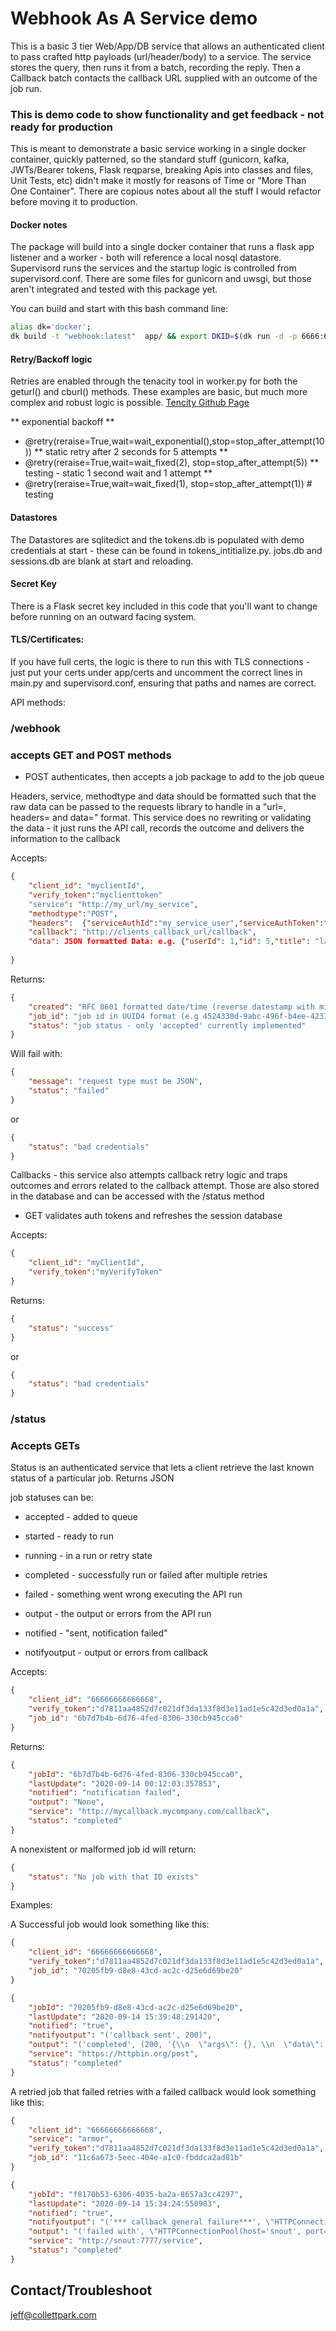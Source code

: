 # Webhook As A Service demo

This is a basic 3 tier Web/App/DB service that allows an authenticated client to pass crafted http payloads (url/header/body) to a service. The service stores the query, then runs it from a batch, recording the reply. Then a Callback batch contacts the callback URL supplied with an outcome of the job run. 

### This is demo code to show functionality and get feedback - not ready for production
 This is meant to demonstrate a basic service working in a single docker container, quickly patterned, so the standard stuff (gunicorn, kafka, JWTs/Bearer tokens, Flask reqparse, breaking Apis into classes and files, Unit Tests, etc) didn't make it mostly for reasons of Time or "More Than One Container".  There are copious notes about all the stuff I would refactor before moving it to production.

#### Docker notes
The package will build into a single docker container that runs a flask app listener and a worker - both will reference a local nosql datastore. Supervisord runs the services and the startup logic is controlled from supervisord.conf. There are some files for gunicorn and uwsgi, but those aren't integrated and tested with this package yet. 

You can build and start with this bash command line:
```bash
alias dk='docker';
dk build -t "webhook:latest"  app/ && export DKID=$(dk run -d -p 6666:6666  webhook) && dkps && sleep 5; dk exec $DKID ps -eaf
```

#### Retry/Backoff logic
 Retries are enabled through the tenacity tool in worker.py for both the geturl() and cburl() methods. These examples are basic, but much more complex and robust logic is possible.
[Tencity Github Page](https://github.com/jd/tenacity)

** exponential backoff **  
- @retry(reraise=True,wait=wait_exponential(),stop=stop_after_attempt(10))
** static retry after 2 seconds for 5 attempts **  
- @retry(reraise=True,wait=wait_fixed(2), stop=stop_after_attempt(5))
** testing - static 1 second wait and 1 attempt **  
- @retry(reraise=True,wait=wait_fixed(1), stop=stop_after_attempt(1)) # testing

#### Datastores
 The Datastores are sqlitedict and the tokens.db is populated with demo credentials at start - these can be found in tokens_intitialize.py. jobs.db and sessions.db are blank at start and reloading.

#### Secret Key
 There is a Flask secret key included in this code that you'll want to change before running on an outward facing system. 

#### TLS/Certificates:  
  If you have full certs, the logic is there to run this with TLS connections - just put your certs under app/certs and uncomment the correct lines in main.py and supervisord.conf, ensuring that paths and names are correct. 






API methods:

### /webhook
### accepts GET and POST methods

- POST authenticates, then accepts a job package to add to the job queue

Headers, service, methodtype and data should be formatted such that the raw data can be passed to the requests library to handle in a "url=, headers= and data=" format. This service does no rewriting or validating the data - it just runs the API call, records the outcome and delivers the information to the callback 

Accepts:  
```json
{
    "client_id": "myclientId",
    "verify_token":"myclienttoken"
    "service": "http://my_url/my_service",
    "methodtype":"POST",
    "headers":  {"serviceAuthId":"my_service_user","serviceAuthToken":"my_service_password","user-agent": "named_user_agent","Content-Type":"typically application/json or application/x-www-form-urlencoded"},
    "callback": "http://clients_callback_url/callback",
    "data": JSON formatted Data: e.g. {"userId": 1,"id": 5,"title": "laboriosam mollitia et enim quasi adipisci quia provident illum","completed": false}
 
}
```

Returns:  
```json
{
    "created": "RFC 8601 formatted date/time (reverse datestamp with microseconds)",
    "job_id": "job id in UUID4 format (e.g 4524330d-9abc-496f-b4ee-423733c3d0ed)",
    "status": "job status - only 'accepted' currently implemented"
}
```

Will fail with:
```json
{
    "message": "request type must be JSON",
    "status": "failed"
}
```

or 
```json
{
    "status": "bad credentials"
}
```

Callbacks - this service also attempts callback retry logic and traps outcomes and errors related to the callback attempt. Those are also stored in the database and can be accessed with the /status method

- GET validates auth tokens and refreshes the session database

Accepts:  
```json
{
    "client_id": "myClientId",
    "verify_token":"myVerifyToken"
}
```

Returns:  
```json
{
    "status": "success"
}
```

or
```json
{
    "status": "bad credentials"
}
```


### /status
### Accepts GETs

Status is an authenticated service that lets a client retrieve the last known status of a particular job. Returns JSON

job statuses can be:
- accepted - added to queue
- started - ready to run
- running - in a run or retry state
- completed - successfully run or failed after multiple retries
- failed - something went wrong executing the API run

- output - the output or errors from the API run
- notified - "sent, notification failed"
- notifyoutput - output or errors from callback




Accepts:  
```json
{
    "client_id": "66666666666668",
    "verify_token":"d7811aa4852d7c021df3da133f8d3e11ad1e5c42d3ed0a1a",
    "job_id": "6b7d7b4b-6d76-4fed-8306-330cb945cca0"
}
```

Returns:  
```json
{
    "jobId": "6b7d7b4b-6d76-4fed-8306-330cb945cca0",
    "lastUpdate": "2020-09-14 00:12:03:357853",
    "notified": "notification failed",
    "output": "None",
    "service": "http://mycallback.mycompany.com/callback",
    "status": "completed"
}
```

A nonexistent or malformed job id will return:
```json
{
    "status": "No job with that ID exists"
}
```

Examples:

A Successful job would look something like this:  
```json
{
    "client_id": "66666666666668",
    "verify_token":"d7811aa4852d7c021df3da133f8d3e11ad1e5c42d3ed0a1a",
    "job_id": "70205fb9-d8e8-43cd-ac2c-d25e6d69be20"
}

{
    "jobId": "70205fb9-d8e8-43cd-ac2c-d25e6d69be20",
    "lastUpdate": "2020-09-14 15:39:48:291420",
    "notified": "true",
    "notifyoutput": "('callback sent', 200)",
    "output": "('completed', (200, '{\\n  \"args\": {}, \\n  \"data\": \"{\\\\\"userId\\\\\": 1, \\\\\"id\\\\\": 5, \\\\\"title\\\\\": \\\\\"laboriosam mollitia et enim quasi adipisci quia provident illum\\\\\", \\\\\"completed\\\\\": false}\", \\n  \"files\": {}, \\n  \"form\": {}, \\n  \"headers\": {\\n    \"Accept\": \"*/*\", \\n    \"Accept-Encoding\": \"gzip, deflate\", \\n    \"Content-Length\": \"118\", \\n    \"Content-Type\": \"application/json\", \\n    \"Host\": \"httpbin.org\", \\n    \"Serviceauthid\": \"successfulcorp\", \\n    \"Serviceauthtoken\": \"rjc9uBixhWZ2l52mEMViGJfyQh5QfL6wAeuuCl0AsB4=\", \\n    \"User-Agent\": \"my-app/0.0.1\", \\n    \"X-Amzn-Trace-Id\": \"Root=1-5f5ff133-5c93454b223272bfba737911\"\\n  }, \\n  \"json\": {\\n    \"completed\": false, \\n    \"id\": 5, \\n    \"title\": \"laboriosam mollitia et enim quasi adipisci quia provident illum\", \\n    \"userId\": 1\\n  }, \\n  \"origin\": \"174.21.151.247\", \\n  \"url\": \"https://httpbin.org/post\"\\n}\\n'))",
    "service": "https://httpbin.org/post",
    "status": "completed"
}
```



A retried job that failed retries with a failed callback would look something like this:

```json
{
    "client_id": "66666666666668",
    "service": "armor",
    "verify_token":"d7811aa4852d7c021df3da133f8d3e11ad1e5c42d3ed0a1a",
    "job_id": "11c6a673-5eec-404e-a1c0-fbddca2ad81b"
}

{
    "jobId": "f8170b53-6306-4035-ba2a-8657a3cc4297",
    "lastUpdate": "2020-09-14 15:34:24:550903",
    "notified": "true",
    "notifyoutput": "('*** callback general failure***', \"HTTPConnectionPool(host='snout', port=7777): Max retries exceeded with url: /callback (Caused by NewConnectionError('<urllib3.connection.HTTPConnection object at 0x103f50510>: Failed to establish a new connection: [Errno 61] Connection refused'))\")",
    "output": "('failed with', \"HTTPConnectionPool(host='snout', port=7777): Max retries exceeded with url: /service (Caused by NewConnectionError('<urllib3.connection.HTTPConnection object at 0x103f4c290>: Failed to establish a new connection: [Errno 61] Connection refused'))\")",
    "service": "http://snout:7777/service",
    "status": "completed"
}
```




## Contact/Troubleshoot
jeff@collettpark.com

